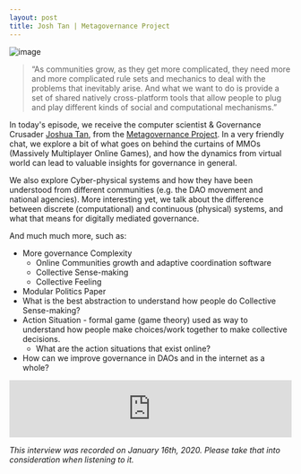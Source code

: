 ```yaml
---
layout: post
title: Josh Tan | Metagovernance Project
---
```


![image](/assets/images/banners/s04e02.png)

> “As communities grow, as they get more complicated, they need more and more complicated rule sets and mechanics to deal with the problems that inevitably arise. And what we want to do is provide a set of shared natively cross-platform tools that allow people to plug and play different kinds of social and computational mechanisms.”

In today's episode, we receive the computer scientist & Governance Crusader [Joshua Tan](http://www.joshuatan.com/research/), from the [Metagovernance Project](http://metagov.org/). In a very friendly chat, we explore a bit of what goes on behind the curtains of MMOs (Massively Multiplayer Online Games), and how the dynamics from virtual world can lead to valuable insights for governance in general.

We also explore Cyber-physical systems and how they have been understood from different communities (e.g. the DAO movement and national agencies). More interesting yet, we talk about the difference between discrete (computational) and continuous (physical) systems, and what that means for digitally mediated governance.

And much much more, such as:

- More governance Complexity
  - Online Communities growth and adaptive coordination software
  - Collective Sense-making
  - Collective Feeling
- Modular Politics Paper
- What is the best abstraction to understand how people do Collective Sense-making?
- Action Situation - formal game (game theory) used as way to understand how people make choices/work together to make collective decisions.
  - What are the action situations that exist online?
- How can we improve governance in DAOs and in the internet as a whole?

<iframe src="https://anchor.fm/daocast/embed/episodes/Josh-Tan--Metagovernance-Project-eaa8a3" height="102px" width="100%" frameborder="0" scrolling="no"></iframe>

*This interview was recorded on January 16th, 2020. Please take that into consideration when listening to it.*
